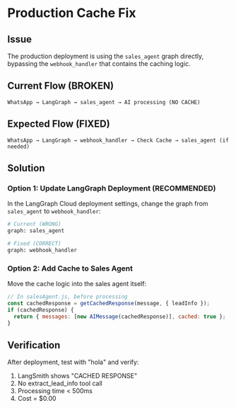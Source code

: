 # Production Cache Fix

## Issue
The production deployment is using the `sales_agent` graph directly, bypassing the `webhook_handler` that contains the caching logic.

## Current Flow (BROKEN)
```
WhatsApp → LangGraph → sales_agent → AI processing (NO CACHE)
```

## Expected Flow (FIXED)
```
WhatsApp → LangGraph → webhook_handler → Check Cache → sales_agent (if needed)
```

## Solution

### Option 1: Update LangGraph Deployment (RECOMMENDED)
In the LangGraph Cloud deployment settings, change the graph from `sales_agent` to `webhook_handler`:

```bash
# Current (WRONG)
graph: sales_agent

# Fixed (CORRECT)  
graph: webhook_handler
```

### Option 2: Add Cache to Sales Agent
Move the cache logic into the sales agent itself:

```javascript
// In salesAgent.js, before processing
const cachedResponse = getCachedResponse(message, { leadInfo });
if (cachedResponse) {
  return { messages: [new AIMessage(cachedResponse)], cached: true };
}
```

## Verification
After deployment, test with "hola" and verify:
1. LangSmith shows "CACHED RESPONSE" 
2. No extract_lead_info tool call
3. Processing time < 500ms
4. Cost = $0.00